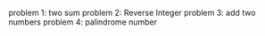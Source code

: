 problem 1: two sum
problem 2: Reverse Integer
problem 3: add two numbers
problem 4: palindrome number